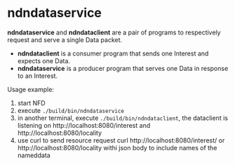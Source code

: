 # ndndataservice

**ndndataservice** and **ndndataclient** are a pair of programs to respectively request and serve a single Data packet.

* **ndndataclient** is a consumer program that sends one Interest and expects one Data.
* **ndndataservice** is a producer program that serves one Data in response to an Interest.

Usage example:

1. start NFD 
2. execute `./build/bin/ndndataservice`
3. in another terminal, execute `./build/bin/ndndataclient`, the dataclient is listening on http://localhost:8080/interest and http://localhost:8080/locality
4. use curl to send resource request curl http://localhost:8080/interest/ or http://localhost:8080/locality withi json body to include names of the nameddata
